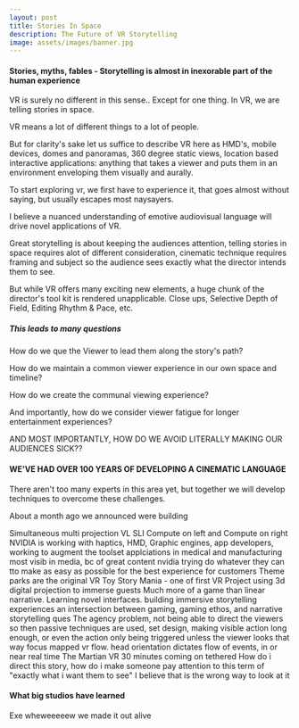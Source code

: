 ```yaml
---
layout: post
title: Stories In Space
description: The Future of VR Storytelling
image: assets/images/banner.jpg
---
```



#### Stories, myths, fables - Storytelling is almost in inexorable part of the human experience
VR is surely no different in this sense.. Except for one thing. In VR, we are telling stories in space.

VR means a lot of different things to a lot of people.

But for clarity's sake let us suffice to describe VR here as HMD's, mobile devices, domes and panoramas, 360 degree static views, location based interactive applications: anything that takes a viewer and puts them in an environment enveloping them visually and aurally.

To start exploring vr, we first have to experience it, that goes almost without saying, but usually escapes most naysayers.

I believe a nuanced understanding of emotive audiovisual language will drive novel applications of VR.

Great storytelling is about keeping the audiences attention, 
telling stories in space requires alot of different consideration, 
cinematic technique requires framing and subject so the audience sees exactly what the director intends them to see.

But while VR offers many exciting new elements, a huge chunk of the director's tool kit is rendered unapplicable. 
Close ups, Selective Depth of Field, Editing Rhythm & Pace, etc.

##### This leads to many questions 
How do we que the Viewer to lead them along the story's path?

How do we maintain a common viewer experience in our own space and timeline?

How do we create the communal viewing experience?

And importantly, how do we consider viewer fatigue for longer entertainment experiences?

AND MOST IMPORTANTLY, HOW DO WE AVOID LITERALLY MAKING OUR AUDIENCES SICK??


#### WE'VE HAD OVER 100 YEARS OF DEVELOPING A CINEMATIC LANGUAGE
There aren't too many experts in this area yet, but together we will develop techniques to overcome these challenges.

About a month ago we announced were building 

Simultaneous multi projection
VL SLI Compute on left and Compute on right
NVIDIA is working with haptics, HMD, Graphic engines, app developers, working to augment the toolset
applciations in medical and manufacturing
most visib in media, bc of great content
nvidia trying do whatever they can tto make as easy as possible for the best experience for customers
Theme parks are the original VR
Toy Story Mania - one of first VR Project using 3d digital projection to immerse guests
Much more of a game than linear narrative.
Learning novel interfaces.
building immersive storytelling experiences
an intersection between gaming, gaming ethos, and narrative storytelling ques
The agency problem, not being able to direct the viewers
so then passive techniques are used, set design, making visible action long enough, or even the action only being triggered unless the viewer looks that way
focus mapped vr flow. head orientation dictates flow of events, in or near real time
The Martian VR 30 minutes coming on tethered
How do i direct this story, how do i make someone pay attention to this term of "exactly what i want them to see"
I believe that is the wrong way to look at it
#### What big studios have learned
Exe
wheweeeeew
we made it out alive

